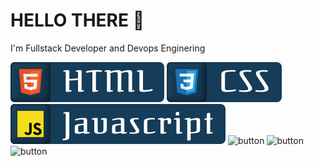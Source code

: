 # HELLO THERE 👋

I'm Fullstack Developer and Devops Enginering

![button](https://github.com/itsolution405/Spesial-Team/blob/main/HTML.svg)
![button](https://github.com/itsolution405/Spesial-Team/blob/main/CSS.svg)
![button](https://github.com/itsolution405/Spesial-Team/blob/main/Javascript.svg)
![button]()
![button]()
![button]()
